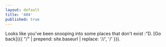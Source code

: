 ```yaml
---
layout: default
title: '404'
published: true
---
```


Looks like you've been snooping into some places that don't exist :"D. [Go back]({{ "/" | prepend: site.baseurl | replace: '//', '/' }}).
